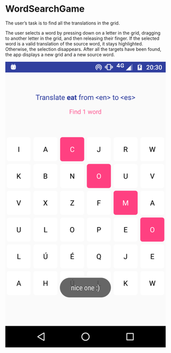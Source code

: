 # WordSearchGame
The user’s task is to find all the translations in the grid.

The user selects a word by pressing down on a letter in the grid, dragging to another letter in the
grid, and then releasing their finger. If the selected word is a valid translation of the source word,
it stays highlighted. Otherwise, the selection disappears. After all the targets have
been found, the app displays a new grid and a new source word.

![Alt text](/app/src/main/res/drawable/screenshot.png?raw=true "Screenshot")
